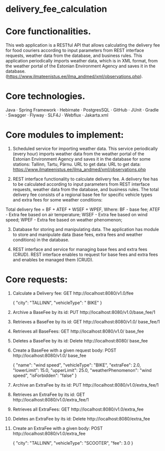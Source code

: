 # delivery_fee_calculation
# Core functionalities.
This web application is a RESTful API that allows calculating the delivery fee for food couriers according to input parameters from REST interface requests, weather data from the database, and business rules. This application periodically imports weather data, which is in XML format, from the weather portal of the Estonian Environment Agency and saves it in the database.
(https://www.ilmateenistus.ee/ilma_andmed/xml/observations.php).

# Core technologies.
Java · Spring Framework · Hebirnate · PostgresSQL · GitHub · JUnit · Gradle · Swagger ·  Flyway · SLF4J · Webflux · Jakarta.xml 

# Core modules to implement:

1.	Scheduled service for importing weather data. This service periodically (every hour) imports weather data from the weather portal of the Estonian Environment Agency and saves it in the database for some stations: Tallinn, Tartu, Pärnu. URL to get data:
URL to get data:  https://www.ilmateenistus.ee/ilma_andmed/xml/observations.php

2.	REST interface functionality to calculate delivery fee. A delivery fee has to be calculated according to input parameters from REST interface requests, weather data from the database, and business rules. The total delivery fee consists of a regional base fee for specific vehicle types and extra fees for some weather conditions:

Total delivery fee = BF + ATEF + WSEF + WPEF, 
Where: BF - base fee; 
ATEF - Extra fee based on air temperature; 
WSEF - Extra fee based on wind speed; 
WPEF - Extra fee based on weather phenomenon; 

3.	Database for storing and manipulating data. The application has module to store and manipulate data (base fees, extra fees and weather conditions) in the database. 

4.	REST interface and service for managing base fees and extra fees (CRUD). REST interface enables to request for base fees and extra fees and enables be managed them (CRUD).

# Core requests:

1.	Calculate a Delivery fee:  GET    http://localhost:8080/v1.0/fee
     
     {
     "city": "TALLINN",
     "vehicleType": " BIKE"
     }
2.	Archive a BaseFee by its id: PUT    http://localhost:8080/v1.0/base_fee/1
3.	Retrieves a BaseFee by its id: GET    http://localhost:8080/v1.0/ base_fee/1
4.	Retrieves all BaseFees: GET    http://localhost:8080/v1.0/ base_fee
5.	Deletes  a BaseFee by its id: Delete    http://localhost:8080/ base_fee
6.	Create a BaseFee with a given request body:  POST http://localhost:8080/v1.0/ base_fee
    
    {
     "name": "wind speed",
     "vehicleType": "BIKE",
     "extraFee": 2.0,
     "lowerLimit": 15.0,
     "upperLimit": 25.0,
     "weatherPhenomenon": "wind speed",
     "isForbidden": "false"
     }

7.	Archive an ExtraFee by its id: PUT    http://localhost:8080/v1.0/extra_fee/1
8.	Retrieves an ExtraFee by its id:  GET    http://localhost:8080/v1.0/extra_fee/1
9.	Retrieves all ExtraFees: GET    http://localhost:8080/v1.0/extra_fee
10.	Deletes  an ExtraFee by its id:  Delete    http://localhost:8080/extra_fee
11.	Create an ExtraFee with a given body: POST    http://localhost:8080/v1.0/extra_fee
   
    {
     "city": "TALLINN",
     "vehicleType": "SCOOTER",
     "fee": 3.0
     }
